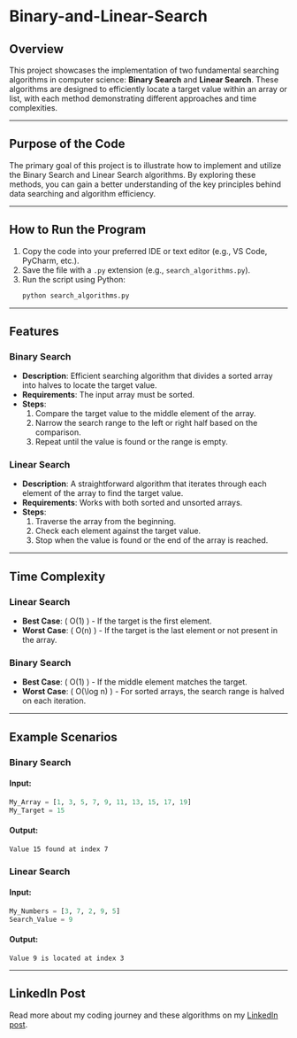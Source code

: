 # Binary-and-Linear-Search

## Overview
This project showcases the implementation of two fundamental searching algorithms in computer science: **Binary Search** and **Linear Search**. These algorithms are designed to efficiently locate a target value within an array or list, with each method demonstrating different approaches and time complexities.

---

## Purpose of the Code
The primary goal of this project is to illustrate how to implement and utilize the Binary Search and Linear Search algorithms. By exploring these methods, you can gain a better understanding of the key principles behind data searching and algorithm efficiency.

---

## How to Run the Program
1. Copy the code into your preferred IDE or text editor (e.g., VS Code, PyCharm, etc.).
2. Save the file with a `.py` extension (e.g., `search_algorithms.py`).
3. Run the script using Python:
   ```bash
   python search_algorithms.py
   ```

---

## Features

### Binary Search
- **Description**: Efficient searching algorithm that divides a sorted array into halves to locate the target value.
- **Requirements**: The input array must be sorted.
- **Steps**:
  1. Compare the target value to the middle element of the array.
  2. Narrow the search range to the left or right half based on the comparison.
  3. Repeat until the value is found or the range is empty.

### Linear Search
- **Description**: A straightforward algorithm that iterates through each element of the array to find the target value.
- **Requirements**: Works with both sorted and unsorted arrays.
- **Steps**:
  1. Traverse the array from the beginning.
  2. Check each element against the target value.
  3. Stop when the value is found or the end of the array is reached.

---

## Time Complexity

### Linear Search
- **Best Case**: \( O(1) \) - If the target is the first element.
- **Worst Case**: \( O(n) \) - If the target is the last element or not present in the array.

### Binary Search
- **Best Case**: \( O(1) \) - If the middle element matches the target.
- **Worst Case**: \( O(\log n) \) - For sorted arrays, the search range is halved on each iteration.

---

## Example Scenarios

### Binary Search
#### Input:
```python
My_Array = [1, 3, 5, 7, 9, 11, 13, 15, 17, 19]
My_Target = 15
```
#### Output:
```
Value 15 found at index 7
```

### Linear Search
#### Input:
```python
My_Numbers = [3, 7, 2, 9, 5]
Search_Value = 9
```
#### Output:
```
Value 9 is located at index 3
```

---

## LinkedIn Post
Read more about my coding journey and these algorithms on my [LinkedIn post]().

